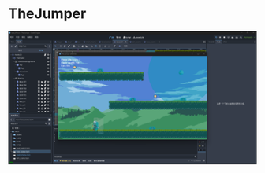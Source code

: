 # TheJumper

![projPreview](https://github.com/ZooMEISTER/TheJumper/blob/master/projImg/%E5%B1%8F%E5%B9%95%E6%88%AA%E5%9B%BE%202023-10-26%20100327.png)
